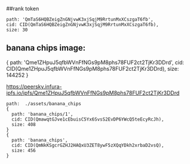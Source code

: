 ##rank token

```
path: 'QmTaS6HQBZeigZnGNjvwK3xjSqjM9RrtunMxXCszgaT6fb',
cid: CID(QmTaS6HQBZeigZnGNjvwK3xjSqjM9RrtunMxXCszgaT6fb),
size: 30
```

## banana chips image:

{
path: 'Qme1ZHpuJ5qfbWVnFfNGs9pM8phs78FUF2ct2TjKr3DDrd',
cid: CID(Qme1ZHpuJ5qfbWVnFfNGs9pM8phs78FUF2ct2TjKr3DDrd),
size: 144252
}

https://peersky.infura-ipfs.io/ipfs/Qme1ZHpuJ5qfbWVnFfNGs9pM8phs78FUF2ct2TjKr3DDrd

```
path:  ./assets/banana_chips
{
  path: 'banana_chips/1',
  cid: CID(QmawqtGJve1cEbuisC5Yx6SvsS2EvDP6YWcQ5teEcyRcJh),
  size: 408
}
{
  path: 'banana_chips',
  cid: CID(QmNkKSgcrGZHJ2HAQxU3ZET8ywF5zXQqYDkh2xrbaD2vsQ),
  size: 456
}
```
